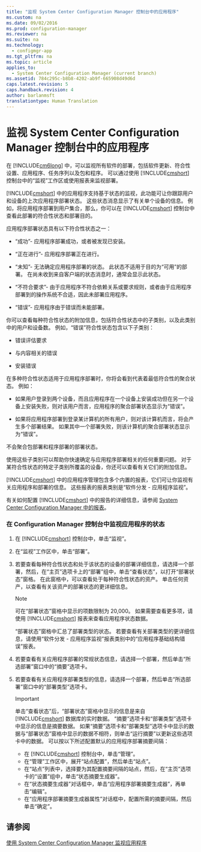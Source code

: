 ```yaml
---
title: "监视 System Center Configuration Manager 控制台中的应用程序"
ms.custom: na
ms.date: 09/02/2016
ms.prod: configuration-manager
ms.reviewer: na
ms.suite: na
ms.technology: 
  - configmgr-app
ms.tgt_pltfrm: na
ms.topic: article
applies_to: 
  - System Center Configuration Manager (current branch)
ms.assetid: 784c295c-b8b8-4202-ab9f-665908d49d6d
caps.latest.revision: 5
caps.handback.revision: 4
author: barlanmsft
translationtype: Human Translation
---
```

# 监视 System Center Configuration Manager 控制台中的应用程序
在 [!INCLUDE[cm6long](../LocTest/includes/cm6long_md.md)] 中，可以监视所有软件的部署，包括软件更新、符合性设置、应用程序、任务序列以及包和程序。 可以通过使用 [!INCLUDE[cmshort](../LocTest/includes/cmshort_md.md)] 控制台中的“监视”工作区或使用报表来监视部署。  
  
 [!INCLUDE[cmshort](../LocTest/includes/cmshort_md.md)] 中的应用程序支持基于状态的监视，此功能可让你跟踪用户和设备的上次应用程序部署状态。 这些状态消息显示了有关单个设备的信息。 例如，将应用程序部署到用户集合，那么，你可以在 [!INCLUDE[cmshort](../LocTest/includes/cmshort_md.md)] 控制台中查看此部署的符合性状态和部署目的。  
  
 应用程序部署状态具有以下符合性状态之一：  
  
-   “成功”\- 应用程序部署成功，或者被发现已安装。  
  
-   “正在进行”\- 应用程序部署正在进行。  
  
-   “未知”\- 无法确定应用程序部署的状态。 此状态不适用于目的为“可用”的部署。 在尚未收到来自客户端的状态消息时，通常会显示此状态。  
  
-   “不符合要求”\- 由于应用程序不符合依赖关系或要求规则，或者由于应用程序部署到的操作系统不合适，因此未部署应用程序。  
  
-   “错误”\- 应用程序由于错误而未能部署。  
  
 你可以查看每种符合性状态的附加信息，包括符合性状态中的子类别，以及此类别中的用户和设备数。 例如，“错误”符合性状态包含以下子类别：  
  
-   错误评估要求  
  
-   与内容相关的错误  
  
-   安装错误  
  
 在多种符合性状态适用于应用程序部署时，你将会看到代表着最低符合性的聚合状态。 例如：  
  
-   如果用户登录到两个设备，而且应用程序在一个设备上安装成功但在另一个设备上安装失败，则对该用户而言，应用程序的聚合部署状态显示为“错误”。  
  
-   如果将应用程序部署到登录某计算机的所有用户，则对该计算机而言，将会产生多个部署结果。 如果其中一个部署失败，则该计算机的聚合部署状态显示为“错误”。  
  
 不会聚合包部署和程序部署的部署状态。  
  
 使用这些子类别可以帮助你快速确定与应用程序部署相关的任何重要问题。 对于某符合性状态的特定子类别所覆盖的设备，你还可以查看有关它们的附加信息。  
  
 [!INCLUDE[cmshort](../LocTest/includes/cmshort_md.md)] 中的应用程序管理包含多个内置的报表，它们可让你监视有关应用程序和部署的信息。 这些报表的报表类别是“软件分发 \- 应用程序监视”。  
  
 有关如何配置 [!INCLUDE[cmshort](../LocTest/includes/cmshort_md.md)] 中的报告的详细信息，请参阅 [System Center Configuration Manager 中的报表](../LocTest/Reporting-in-System-Center-Configuration-Manager.md)。  
  
### 在 Configuration Manager 控制台中监视应用程序的状态  
  
1.  在 [!INCLUDE[cmshort](../LocTest/includes/cmshort_md.md)] 控制台中，单击“监视”。  
  
2.  在“监视”工作区中，单击“部署”。  
  
3.  若要查看每种符合性状态和处于该状态的设备的部署详细信息，请选择一个部署，然后，在“主页”选项卡上的“部署”组中，单击“查看状态”，以打开“部署状态”窗格。 在此窗格中，可以查看处于每种符合性状态的资产。 单击任何资产，以查看有关该资产的部署状态的更详细信息。  
  
    > [!NOTE]  
    >  可在“部署状态”窗格中显示的项数限制为 20,000。 如果需要查看更多项，请使用 [!INCLUDE[cmshort](../LocTest/includes/cmshort_md.md)] 报表来查看应用程序状态数据。  
    >   
    >  “部署状态”窗格中汇总了部署类型的状态。 若要查看有关部署类型的更详细信息，请使用“软件分发 \- 应用程序监视”报表类别中的“应用程序基础结构错误”报表。  
  
4.  若要查看有关应用程序部署的常规状态信息，请选择一个部署，然后单击“所选部署”窗口中的“摘要”选项卡。  
  
5.  若要查看有关应用程序部署类型的信息，请选择一个部署，然后单击“所选部署”窗口中的“部署类型”选项卡。  
  
    > [!IMPORTANT]  
    >  单击“查看状态”后，“部署状态”窗格中显示的信息是来自 [!INCLUDE[cmshort](../LocTest/includes/cmshort_md.md)] 数据库的实时数据。 “摘要”选项卡和“部署类型”选项卡中显示的信息是摘要数据。 如果“摘要”选项卡和“部署类型”选项卡中显示的数据与“部署状态”窗格中显示的数据不相符，则单击“运行摘要”以更新这些选项卡中的数据。 可以按以下所述配置默认的应用程序部署摘要间隔：  
    >   
    >  -   在 [!INCLUDE[cmshort](../LocTest/includes/cmshort_md.md)] 控制台中，单击“管理”。  
    > -   在“管理”工作区中，展开“站点配置”，然后单击“站点”。  
    > -   在“站点”列表中，选择要为其配置摘要间隔的站点，然后，在“主页”选项卡的“设置”组中，单击“状态摘要生成器”。  
    > -   在“状态摘要生成器”对话框中，单击“应用程序部署摘要生成器”，再单击“编辑”。  
    > -   在“应用程序部署摘要生成器属性”对话框中，配置所需的摘要间隔，然后单击“确定”。  
  
## 请参阅  
 [使用 System Center Configuration Manager 监视应用程序](../LocTest/Monitor-applications-with-System-Center-Configuration-Manager.md)